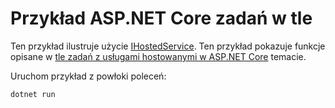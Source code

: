# <a name="aspnet-core-background-tasks-sample"></a>Przykład ASP.NET Core zadań w tle

Ten przykład ilustruje użycie [IHostedService](https://docs.microsoft.com/dotnet/api/microsoft.extensions.hosting.ihostedservice). Ten przykład pokazuje funkcje opisane w [tle zadań z usługami hostowanymi w ASP.NET Core](https://docs.microsoft.com/aspnet/core/fundamentals/host/hosted-services) temacie.

Uruchom przykład z powłoki poleceń:

```
dotnet run
```
